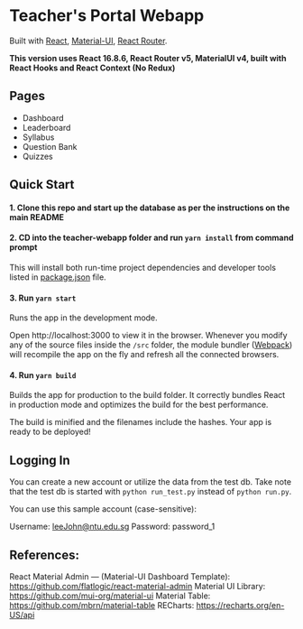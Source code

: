 # Teacher's Portal Webapp

Built with [React](https://facebook.github.io/react/), [Material-UI](https://material-ui.com), [React Router](https://reacttraining.com/react-router/).

**This version uses React 16.8.6, React Router v5, MaterialUI v4, built with React Hooks and React Context (No Redux)**

## Pages

- Dashboard
- Leaderboard
- Syllabus
- Question Bank
- Quizzes

## Quick Start

#### 1. Clone this repo and start up the database as per the instructions on the main README

#### 2. CD into the teacher-webapp folder and run `yarn install` from command prompt

This will install both run-time project dependencies and developer tools listed
in [package.json](package.json) file.

#### 3. Run `yarn start`

Runs the app in the development mode.

Open http://localhost:3000 to view it in the browser. Whenever you modify any of the source files inside the `/src` folder,
the module bundler ([Webpack](http://webpack.github.io/)) will recompile the
app on the fly and refresh all the connected browsers.

#### 4. Run `yarn build`

Builds the app for production to the build folder.
It correctly bundles React in production mode and optimizes the build for the best performance.

The build is minified and the filenames include the hashes.
Your app is ready to be deployed!

## Logging In
You can create a new account or utilize the data from the test db. Take note that the test db is started with ```python run_test.py``` instead of ```python run.py```.

You can use this sample account (case-sensitive):

Username: leeJohn@ntu.edu.sg
Password: password_1

## References:
React Material Admin — (Material-UI Dashboard Template): https://github.com/flatlogic/react-material-admin
Material UI Library: https://github.com/mui-org/material-ui
Material Table: https://github.com/mbrn/material-table
RECharts: https://recharts.org/en-US/api
